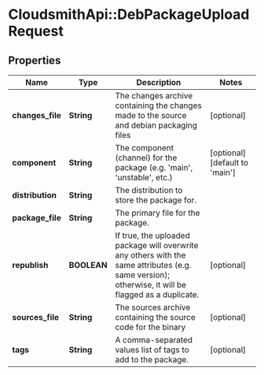 # CloudsmithApi::DebPackageUploadRequest

## Properties
Name | Type | Description | Notes
------------ | ------------- | ------------- | -------------
**changes_file** | **String** | The changes archive containing the changes made to the source and debian packaging files | [optional] 
**component** | **String** | The component (channel) for the package (e.g. &#39;main&#39;, &#39;unstable&#39;, etc.) | [optional] [default to &#39;main&#39;]
**distribution** | **String** | The distribution to store the package for. | 
**package_file** | **String** | The primary file for the package. | 
**republish** | **BOOLEAN** | If true, the uploaded package will overwrite any others with the same attributes (e.g. same version); otherwise, it will be flagged as a duplicate. | [optional] 
**sources_file** | **String** | The sources archive containing the source code for the binary | [optional] 
**tags** | **String** | A comma-separated values list of tags to add to the package. | [optional] 


